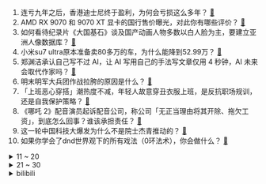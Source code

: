1. 连亏九年之后，香港迪士尼终于盈利，为何会亏损这么多年？ [:link:](https://www.zhihu.com/question/13406158720)
2. AMD RX 9070 和 9070 XT 显卡的国行售价曝光，对此你有哪些评价？ [:link:](https://www.zhihu.com/question/13677485380)
3. 如何看待纪录片《大国基石》谈及国产动画人物多数以白人脸为主，要建立亚洲人像数据库？ [:link:](https://www.zhihu.com/question/13615402158)
4. 小米su7 ultra原本准备卖80多万的车，为什么能降到52.99万？ [:link:](https://www.zhihu.com/question/13619041106)
5. 郑渊洁承认自己写不过 AI，让 AI 写用自己的手法写文章仅用 4 秒钟，AI 未来会取代作家吗？ [:link:](https://www.zhihu.com/question/13616094567)
6. 明末明军大兵团作战拉胯的原因是什么？ [:link:](https://www.zhihu.com/question/4388318253)
7. 「上班恶心穿搭」潮热度不减，年轻人故意穿丑衣服上班，是反抗职场规训，还是自我保护策略？ [:link:](https://www.zhihu.com/question/13608593577)
8. 《哪吒 2》配音演员起诉配音公司，称公司「无正当理由将其开除、拖欠工资」，到底怎么回事？谁该承担责任？ [:link:](https://www.zhihu.com/question/13560233878)
9. 这一轮中国科技大爆发为什么不是院士杰青推动的？ [:link:](https://www.zhihu.com/question/11162689016)
10. 如果你学会了dnd世界观下的所有戏法（0环法术），你会做什么？ [:link:](https://www.zhihu.com/question/618858555)
<details>
<summary>11 ~ 20</summary>

11. 中国与巴基斯坦签署选拔训练航天员合作协议，巴基斯坦籍航天员即将造访天宫空间站，对此你有何期待和祝福？ [:link:](https://www.zhihu.com/question/13667914713)
12. 特朗普与泽连斯基会面发生争吵，美乌矿产协议暂未签署，这释放了什么信号？ [:link:](https://www.zhihu.com/question/13666582874)
13. 黑客为什么不攻击「支付宝」等移动支付工具？ [:link:](https://www.zhihu.com/question/5299826622)
14. 为什么水运比陆运成本低？ [:link:](https://www.zhihu.com/question/29457053)
15. 日本米价暴涨 90% 引发民众愤怒，日本米价暴涨原因有哪些？未来趋势会怎么样？ [:link:](https://www.zhihu.com/question/13515885404)
16. 浙江网友举报 15 只「中国瘰螈」被人用鞭炮炸死，中国瘰螈有多珍稀，该事件对动物保护又有何警示？ [:link:](https://www.zhihu.com/question/13574170798)
17. 中国近代签署的不平等条约，如果平等的话，条约条文会是什么？ [:link:](https://www.zhihu.com/question/12885275798)
18. 雷军或者说小米为什么要去造车？ [:link:](https://www.zhihu.com/question/639051953)
19. 369 时隔 5 年回应 Karsa「咖哥，我练好了」如何评价他本赛季的酒桶跟纳尔？ [:link:](https://www.zhihu.com/question/13590091024)
20. 《哪吒2》总票房超 140 亿，猫眼预测票房降至 146 亿，后续票房走势如何？能破 150 亿吗？ [:link:](https://www.zhihu.com/question/13563800324)
</details>
<details>
<summary>21 ~ 30</summary>

21. 胡兵称在 49 岁时身高又长了 1 厘米，这个年龄还会长个吗？「中年二次发育」有科学依据吗？ [:link:](https://www.zhihu.com/question/13548927866)
22. 无量仙翁为啥要剿灭申正道一家？ [:link:](https://www.zhihu.com/question/12029478727)
23. 如果一位恶魔愿意给你轻松徒手搬钢卷的力量，但是代价是你必须在恶魔的工地干三年活，你愿意吗？ [:link:](https://www.zhihu.com/question/13428105644)
24. 《火影忍者》如果传说中的三忍互换弟子，将会碰撞出怎样的火花？ [:link:](https://www.zhihu.com/question/429594116)
25. 2024 年国民总收入超 133 万亿元，比上年增长 5.1%，这一数据意味着什么？ [:link:](https://www.zhihu.com/question/13620068165)
26. 为什么《DOTA 2》打天梯时辅助要先出?这个规则是默认的吗?理由是什么？ [:link:](https://www.zhihu.com/question/12912794886)
27. 近几年「寺庙经济」爆火，如何理解年轻人求的不是佛是「焦虑心理外包」？这是符号疗愈吗？ [:link:](https://www.zhihu.com/question/13321464923)
28. 怎样评价《Bang Dream! Avemujica》第九话中丰川祥子的表现？ [:link:](https://www.zhihu.com/question/13586698133)
29. 为什么感觉二战时期的海军沉的都很随便？ [:link:](https://www.zhihu.com/question/12016566340)
30. 24-25赛季NBA常规赛湖人111：102森林狼，如何评价这场比赛？ [:link:](https://www.zhihu.com/question/13630883155)
</details><details>
<summary>bilibili</summary>

</details>